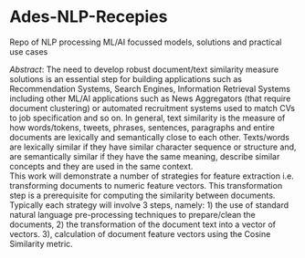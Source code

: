 # Ades-NLP-Recepies
Repo of NLP processing ML/AI focussed models, solutions and practical use cases

_Abstract_: 
The need to develop robust document/text similarity measure solutions is an essential step for building applications such as Recommendation Systems, Search Engines, Information Retrieval Systems including other ML/AI applications such as News Aggregators  (that require document clustering) or automated recruitment systems used to match CVs to job specification and so on. In general, text similarity is the measure of how words/tokens, tweets, phrases, sentences, paragraphs and entire documents are lexically and semantically close to each other. Texts/words are lexically similar if they have similar character sequence or structure and, are semantically similar if they have the same meaning, describe similar concepts and they are used in the same context.  
This work will demonstrate a number of strategies for feature extraction i.e. transforming documents to numeric feature vectors. This transformation step is a prerequisite for computing the similarity between documents. Typically each strategy will involve 3 steps, namely: 1) the use of standard natural language pre-processing techniques to prepare/clean the documents, 2) the transformation of the document text into a vector of vectors. 3), calculation of document feature vectors using the Cosine Similarity metric.
